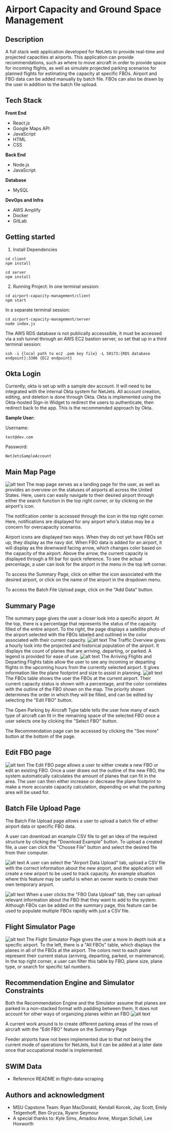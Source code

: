 # Airport Capacity and Ground Space Management 

## Description

A full stack web application developed for NetJets to provide real-time and projected capacities at airports. This application can provide recommendations, such as where to move aircraft in order to provide space for incoming flights, as well as simulate projected parking scenarios for planned flights for estimating the capacity at specific FBOs. Airport and FBO data can be added manually by batch file. FBOs can also be drawn by the user in addition to the batch file upload.


## Tech Stack 

**Front End**

* React.js
* Google Maps API
* JavaScript
* HTML
* CSS

**Back End**
* Node.js
* JavaScript

**Database**
* MySQL

**DevOps and Infra**
* AWS Amplify
* Docker
* GitLab


## Getting started

1. Install Dependencies 

```
cd client
npm install
```

```
cd server
npm install
```

2. Running Project:
In one terminal session:
```
cd airport-capacity-management/client
npm start
```

In a separate terminal session:
```
cd airport-capacity-management/server
node index.js
```

The AWS RDS database is not publically accesssible, it must be accessed via a ssh tunnel through an AWS EC2 bastion server, so set that up in a third terminal session:
```
ssh -i {local path to ec2 .pem key file} -L 50173:{RDS database endpoint}:3306 {EC2 endpoint}
```


## Okta Login
Currently, okta is set up with a sample dev account. It will need to be integrated with the internal Okta system for NetJets. All account creation, editing, and deletion is done through Okta. Okta is implemented using the Okta-hosted Sign-in Widget to redirect the users to authenticate, then redirect back to the app. This is the recommended approach by Okta.

**Sample User:**

Username: 
```
test@dev.com
```
Password:
```
NetJetsSampleAccount
```


## Main Map Page
![alt text](README_images/map_page_overview.png)
The map page serves as a landing page for the user, as well as provides an overview on the statuses of airports all across the United States. Here, users can easily navigate to their desired airport through either the search function in the top right corner, or by clicking on the airport's icon. 

The notification center is accessed through the icon in the top right corner. Here, notifications are displayed for any airport who's status may be a concern for overcapacity scenarios. 

Airport icons are displayed two ways. When they do not yet have FBOs set up, they display as the navy dot. When FBO data is added for an airport, it will display as the downward facing arrow, which changes color based on the capacity of the airport. Above the arrow, the current capacity is displayed through a fill bar for quick reference. To see the actual percentage, a user can look for the airport in the menu in the top left corner.  

To access the Summary Page, click on either the icon associated with the desired airport, or click on the name of the airport in the dropdown menu. 

To access the Batch File Upload page, click on the "Add Data" button. 


## Summary Page
The summary page gives the user a closer look into a specific airport. At the top, there is a percentage that represents the status of the capacity filled of the entire airport. To the right, the page displays a satellite photo of the airport selected with the FBOs labeled and outlined in the color associated with their current capacity. 
![alt text](README_images/summary_page.png)
The Traffic Overview gives a hourly look into the projected and historical population of the airport. It displays the count of planes that are arriving, departing, or parked. A legend is provided for ease of use. 
![alt text](README_images/arriving_departing_tables.png)
The Arriving Flights and Departing Flights table allow the user to see any incoming or departing flights in the upcoming hours from the currently selected airport. It gives information like the plane footprint and size to assist in planning. 
![alt text](README_images/FBO_table_open_parking.png)
The FBOs table shows the user the FBOs at the current airport. Their current capacity status is shown with a percentage, and the color correlates with the outline of the FBO shown on the map. The priority shown determines the order in which they will be filled, and can be edited by selecting the "Edit FBO" button. 

The Open Parking by Aircraft Type table tells the user how many of each type of aircraft can fit in the remaining space of the selected FBO once a user selects one by clicking the "Select FBO" button.

The Recommendation page can be accessed by clicking the "See more" button at the bottom of the page. 


## Edit FBO page
![alt text](README_images/edit_fbo.png)
The Edit FBO page allows a user to either create a new FBO or edit an existing FBO. Once a user draws out the outline of the new FBO, the system automatically calculates the amount of planes that can fit in the area. The user can then either increase or decrease the plane footprint to make a more accurate capacity calculation, depending on what the parking area will be used for. 


## Batch File Upload Page
The Batch File Upload page allows a user to upload a batch file of either airport data or specific FBO data. 

A user can download an example CSV file to get an idea of the required structure by clicking the "Download Example" button. 
To upload a created file, a user can click the "Choose File" button and select the desired file from their computer. 

![alt text](README_images/airport_data_upload.png)
A user can select the "Airport Data Upload" tab, upload a CSV file with the correct information about the new airport, and the application will create a new airport to be used to track capacity. An example situation where this feature may be useful is when an owner wants to create their own temporary airport. 

![alt text](README_images/fbo_data_upload.png)
When a user clicks the "FBO Data Upload" tab, they can upload relevant information about the FBO that they want to add to the system. Although FBOs can be added on the summary page, this feature can be used to populate multiple FBOs rapidly with just a CSV file. 


## Flight Simulator Page
![alt text](README_images/flight_sim.png)
The Flight Simulator Page gives the user a more in depth look at a specific airport. To the left, there is a "All FBOs" table, which displays the planes in all of the FBOs at the airport. The colors next to each plane represent their current status (arriving, departing, parked, or maintenance). In the top right corner, a user can filter this table by FBO, plane size, plane type, or search for specific tail numbers.

## Recommendation Engine and Simulator Constraints
Both the Recommendation Engine and the Simulator assume that planes are parked in a non-stacked format with padding between them. It does not account for other ways of organizing planes within an FBO
![alt text](README_images/parking_visual.png)

A current work around is to create different parking areas of the rows of aircraft with the "Edit FBO" feature on the Summary Page

Feeder airports have not been implemented due to that not being the current mode of operations for NetJets, but it can be added at a later date once that occupational model is implemented. 


## SWIM Data
- Reference README in flight-data-scraping


## Authors and acknowledgment
- MSU Capstone Team: Ryan MacDonald, Kendall Korcek, Jay Scott, Emily Telgenhoff, Ben Grycza, Ryann Seymour
- A special thanks to: Kyle Sims, Amadou Anne, Morgan Schall, Lee Hoxworth